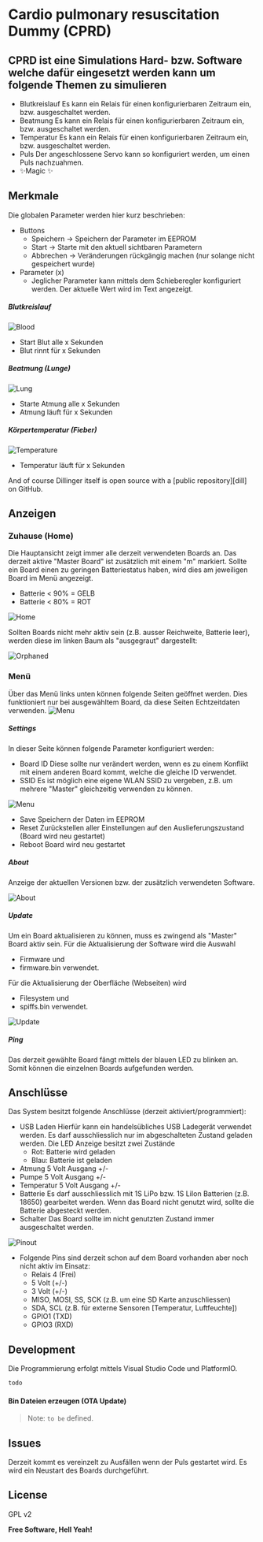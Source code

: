 # Cardio pulmonary resuscitation Dummy (CPRD)

## CPRD ist eine Simulations Hard- bzw. Software welche dafür eingesetzt werden kann um folgende Themen zu simulieren

- Blutkreislauf
  Es kann ein Relais für einen konfigurierbaren Zeitraum ein, bzw. ausgeschaltet werden.
- Beatmung
  Es kann ein Relais für einen konfigurierbaren Zeitraum ein, bzw. ausgeschaltet werden.
- Temperatur
  Es kann ein Relais für einen konfigurierbaren Zeitraum ein, bzw. ausgeschaltet werden.
- Puls
  Der angeschlossene Servo kann so konfiguriert werden, um einen Puls nachzuahmen.
- ✨Magic ✨

## Merkmale

Die globalen Parameter werden hier kurz beschrieben:

* Buttons
  * Speichern -> Speichern der Parameter im EEPROM
  * Start -> Starte mit den aktuell sichtbaren Parametern
  * Abbrechen -> Veränderungen rückgängig machen (nur solange nicht gespeichert wurde)
* Parameter (x)
  * Jeglicher Parameter kann mittels dem Schieberegler konfiguriert werden.
    Der aktuelle Wert wird im Text angezeigt.

##### Blutkreislauf

![Blood](images/blood.png)

* Start Blut alle x Sekunden
* Blut rinnt für x Sekunden

##### Beatmung (Lunge)

![Lung](images/lung.png)

* Starte Atmung alle x Sekunden
* Atmung läuft für x Sekunden

##### Körpertemperatur (Fieber)

![Temperature](images/temperature.png)

* Temperatur läuft für x Sekunden

And of course Dillinger itself is open source with a [public repository][dill]
on GitHub.

## Anzeigen

### Zuhause (Home)

Die Hauptansicht zeigt immer alle derzeit verwendeten Boards an.
Das derzeit aktive "Master Board" ist zusätzlich mit einem "m" markiert.
Sollte ein Board einen zu geringen Batteriestatus haben, wird dies am jeweiligen Board im Menü angezeigt.

* Batterie < 90% = GELB
* Batterie < 80% = ROT

![Home](images/home.png)

Sollten Boards nicht mehr aktiv sein (z.B. ausser Reichweite, Batterie leer), werden diese
im linken Baum als "ausgegraut" dargestellt:

![Orphaned](images/orphaned.png)

### Menü

Über das Menü links unten können folgende Seiten geöffnet werden.
Dies funktioniert nur bei ausgewähltem Board, da diese Seiten Echtzeitdaten verwenden.
![Menu](images/menu.png)

##### Settings

In dieser Seite können folgende Parameter konfiguriert werden:

* Board ID
  Diese sollte nur verändert werden, wenn es zu einem Konflikt mit einem anderen Board kommt, welche die gleiche ID verwendet.
* SSID
  Es ist möglich eine eigene WLAN SSID zu vergeben, z.B. um mehrere "Master" gleichzeitig verwenden zu können.

![Menu](images/settings_default.png)

* Save
  Speichern der Daten im EEPROM
* Reset
  Zurückstellen aller Einstellungen auf den Auslieferungszustand (Board wird neu gestartet)
* Reboot
  Board wird neu gestartet

##### About

Anzeige der aktuellen Versionen bzw. der zusätzlich verwendeten Software.

![About](images/about.png)

##### Update

Um ein Board aktualisieren zu können, muss es zwingend als "Master" Board aktiv sein.
Für die Aktualisierung der Software wird die Auswahl

* Firmware
  und
* firmware.bin
  verwendet.

Für die Aktualisierung der Oberfläche (Webseiten) wird

* Filesystem
  und
* spiffs.bin
  verwendet.

![Update](images/ota.png)

##### Ping

Das derzeit gewählte Board fängt mittels der blauen LED zu blinken an.
Somit können die einzelnen Boards aufgefunden werden.

## Anschlüsse

Das System besitzt folgende Anschlüsse (derzeit aktiviert/programmiert):

* USB Laden
  Hierfür kann ein handelsübliches USB Ladegerät verwendet werden.
  Es darf ausschliesslich nur im abgeschalteten Zustand geladen werden.
  Die LED Anzeige besitzt zwei Zustände
  * Rot: Batterie wird geladen
  * Blau: Batterie ist geladen
* Atmung
  5 Volt Ausgang +/-
* Pumpe
  5 Volt Ausgang +/-
* Temperatur
  5 Volt Ausgang +/-
* Batterie
  Es darf ausschliesslich mit 1S LiPo bzw. 1S LiIon Batterien (z.B. 18650) gearbeitet werden.
  Wenn das Board nicht genutzt wird, sollte die Batterie abgesteckt werden.
* Schalter
  Das Board sollte im nicht genutzten Zustand immer ausgeschaltet werden.

![Pinout](images/board.png)

* Folgende Pins sind derzeit schon auf dem Board vorhanden aber noch nicht aktiv im Einsatz:
  * Relais 4 (Frei)
  * 5 Volt (+/-)
  * 3 Volt (+/-)
  * MISO, MOSI, SS, SCK (z.B. um eine SD Karte anzuschliessen)
  * SDA, SCL (z.B. für externe Sensoren [Temperatur, Luftfeuchte])
  * GPIO1 (TXD)
  * GPIO3 (RXD)

## Development

Die Programmierung erfolgt mittels Visual Studio Code und PlatformIO.

```sh
todo
```

#### Bin Dateien erzeugen (OTA Update)

> Note: `to be` defined.

## Issues

Derzeit kommt es vereinzelt zu Ausfällen wenn der Puls gestartet wird. Es wird ein Neustart des Boards durchgeführt.

## License

GPL v2

**Free Software, Hell Yeah!**
